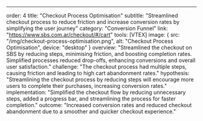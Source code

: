 ---
order: 4
title: "Checkout Process Optimisation"
subtitle: "Streamlined checkout process to reduce friction and increase conversion rates by simplifying the user journey"
category: "Conversion Funnel"
link: "https://www.sbs.com.ar/checkout/#/cart"
tools: [VTEX]
image: {
    src: "/img/checkout-process-optimisation.png",
    alt: "Checkout Process Optimisation",
    device: "desktop"
}
overview: "Streamlined the checkout on SBS by reducing steps, minimising friction, and boosting completion rates. Simplified processes reduced drop-offs, enhancing conversions and overall user satisfaction."
challenge: "The checkout process had multiple steps, causing friction and leading to high cart abandonment rates."
hypothesis: "Streamlining the checkout process by reducing steps will encourage more users to complete their purchases, increasing conversion rates."
implementation: "Simplified the checkout flow by reducing unnecessary steps, added a progress bar, and streamlining the process for faster completion."
outcome: "Increased conversion rates and reduced checkout abandonment due to a smoother and quicker checkout experience."